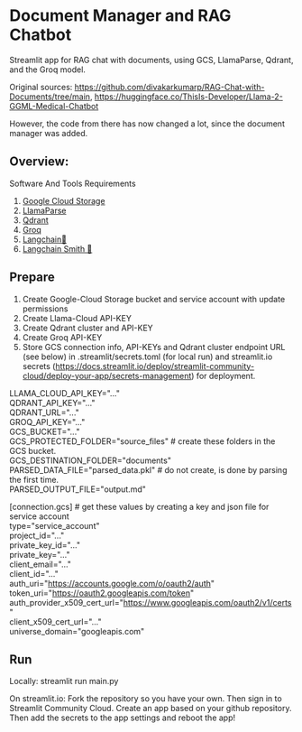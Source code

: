 # Document Manager and RAG Chatbot
Streamlit app for RAG chat with documents, using GCS, LlamaParse, Qdrant, and the Groq model.

Original sources: https://github.com/divakarkumarp/RAG-Chat-with-Documents/tree/main, https://huggingface.co/ThisIs-Developer/Llama-2-GGML-Medical-Chatbot

However, the code from there has now changed a lot, since the document manager was added.
 
## Overview:
Software And Tools Requirements

1. [Google Cloud Storage](https://console.cloud.google.com/)
2. [LlamaParse](https://cloud.llamaindex.ai/)
3. [Qdrant](https://cloud.qdrant.io/)
4. [Groq](https://groq.com/)
5. [Langchain🦜](https://www.langchain.com/)
6. [Langchain Smith 🦜](https://smith.langchain.com/o/32390bae-a13d-5a53-b61b-501e3f39e496/projects/p/7e7575b9-5a88-46e5-b7d1-819569ebb004?timeModel=%7B%22duration%22%3A%227d%22%7D&tab=0)

## Prepare
1. Create Google-Cloud Storage bucket and service account with update permissions
2. Create Llama-Cloud API-KEY
3. Create Qdrant cluster and API-KEY
4. Create Groq API-KEY
5. Store GCS connection info, API-KEYs and Qdrant cluster endpoint URL (see below) in .streamlit/secrets.toml (for local run) and streamlit.io secrets (https://docs.streamlit.io/deploy/streamlit-community-cloud/deploy-your-app/secrets-management) for deployment.

LLAMA_CLOUD_API_KEY="..."  
QDRANT_API_KEY="..."  
QDRANT_URL="..."  
GROQ_API_KEY="..."  
GCS_BUCKET="..."  
GCS_PROTECTED_FOLDER="source_files" # create these folders in the GCS bucket.  
GCS_DESTINATION_FOLDER="documents"  
PARSED_DATA_FILE="parsed_data.pkl" # do not create, is done by parsing the first time.  
PARSED_OUTPUT_FILE="output.md"  

[connection.gcs] # get these values by creating a key and json file for service account  
type="service_account"  
project_id="..."  
private_key_id="..."  
private_key="..."  
client_email="..."  
client_id="..."  
auth_uri="https://accounts.google.com/o/oauth2/auth"  
token_uri="https://oauth2.googleapis.com/token"  
auth_provider_x509_cert_url="https://www.googleapis.com/oauth2/v1/certs"  
client_x509_cert_url="..."  
universe_domain="googleapis.com"  
 
## Run
Locally: streamlit run main.py

On streamlit.io: 
Fork the repository so you have your own. Then sign in to Streamlit Community Cloud. Create an app based on your github repository. Then add the secrets to the app settings and reboot the app!

